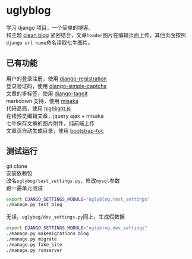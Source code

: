 # uglyblog

学习 django 项目，一个简单的博客。     
和主题 [clean blog](https://startbootstrap.com/template-overviews/clean-blog/) 紧密结合，文章`header`图片在编辑页面上传，其他页面按照`django url name`命名读取七牛图片。

## 已有功能
用户的登录注册，使用 [django-registration](https://github.com/ubernostrum/django-registration/)       
登录验证码，使用 [django-simple-captcha](https://github.com/mbi/django-simple-captcha)         
文章的多标签，使用 [django-taggit](https://github.com/alex/django-taggit)     
markdown 支持，使用 [misaka](https://github.com/FSX/misaka)      
代码高亮，使用 [highlight.js](https://highlightjs.org/)  
在线预览编辑文章，jquery ajax + misaka    
七牛保存文章的图片附件，纯前端上传         
文章页自动生成目录，使用 [bootstrap-toc](https://github.com/afeld/bootstrap-toc)      

## 测试运行
git clone     
安装依赖包     
改名`uglybog/test_settings.py`，修改`mysql`参数     
跑一遍单元测试    
```bash                                                                  
export DJANGO_SETTINGS_MODULE="uglyblog.test_settings"             
./manage.py test blog                                                          
```
 无误，`uglybog/dev_settings.py`同上，生成假数据
```bash  
export DJANGO_SETTINGS_MODULE="uglyblog.dev_settings"                  
./manage.py makemigrations blog          
./manage.py migrate       
./manage.py fake_site       
./manage.py runserver            
```